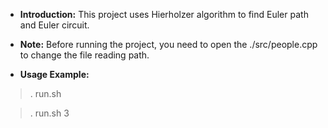 - **Introduction:** This project uses Hierholzer algorithm to find Euler path and Euler circuit.

- **Note:** Before running the project, you need to open the ./src/people.cpp to change the file reading path.

- **Usage Example:**
> . run.sh

> . run.sh 3
